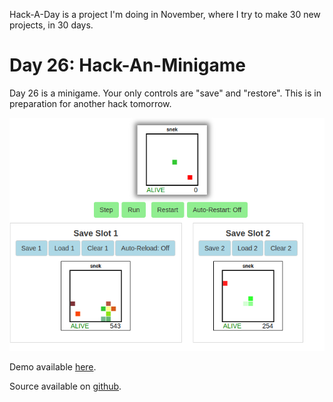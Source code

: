Hack-A-Day is a project I'm doing in November, where I try to make 30 new projects, in 30 days.

# Day 26: Hack-An-Minigame

Day 26 is a minigame. Your only controls are "save" and "restore". This is in preparation for another hack tomorrow.

[![Screenshot](screenshot.png)](https://tilde.za3k.com/hackaday/mini)

Demo available [here](https://tilde.za3k.com/hackaday/mini).

Source available on [github](https://github.com/za3k/day26_mini).
